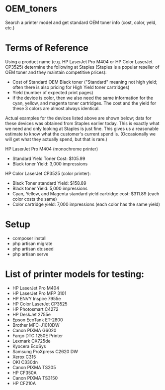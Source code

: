 # OEM_toners
Search a printer model and get standard OEM toner info (cost, color, yeld, etc.)

# Terms of Reference

Using a product name (e.g. HP LaserJet Pro M404 or HP Color LaserJet CP3525) determine the following at Staples (Staples is a popular reseller of OEM toner and they maintain competitive prices):
 - Cost of Standard OEM Black toner ("Standard" meaning not high yield; often there is also pricing for High Yield toner cartridges)
 - Yield (number of expected print pages)
 - if the device is color, then we also need the same information for the cyan, yellow, and magenta toner cartridges. The cost and the yield for these 3 colors are almost always identical.

Actual examples for the devices listed above are shown below; data for these devices was obtained from Staples earlier today. This is exactly what we need and only looking at Staples is just fine. This gives us a reasonable estimate to know what the customer's current spend is. (Occasionally we will get what they actually spend, but that is rare.)

HP LaserJet Pro M404 (monochrome printer)
 - Standard Yield Toner Cost: $105.99
 - Black toner Yield: 3,000 impressions

HP Color LaserJet CP3525 (color printer):
 - Black Toner standard Yield: $158.89
 - Black toner Yield: 5,000 impressions
 - Cyan, Yellow, and Magenta standard yield cartridge cost: $311.89 (each color costs the same)
 - Color cartridge yield: 7,000 impressions (each color has the same yield)

# Setup
 - composer install
 - php artisan migrate
 - php artisan db:seed
 - php artisan serve

# List of printer models for testing:
 - HP LaserJet Pro M404
 - HP LaserJet Pro MFP 3101
 - HP ENVY Inspire 7955e
 - HP Color LaserJet CP3525
 - HP Photosmart C4272
 - HP DeskJet 2755e
 - Epson EcoTank ET-2800
 - Brother MFC-J1010DW
 - Canon PIXMA G6020
 - Fargo DTC 1250E Printer
 - Lexmark CX725de
 - Kyocera EcoSys
 - Samsung ProXpress C2620 DW
 - Xerox C315
 - OKI C330dn
 - Canon PIXMA TS205
 - HP CF350A
 - Canon PIXMA TS3150
 - HP CF210A
